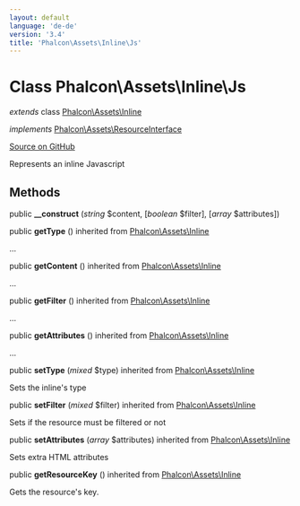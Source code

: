 ```yaml
---
layout: default
language: 'de-de'
version: '3.4'
title: 'Phalcon\Assets\Inline\Js'
---
```


# Class **Phalcon\Assets\Inline\Js**

*extends* class [Phalcon\Assets\Inline](/3.4/en/api/Phalcon_Assets_Inline)

*implements* [Phalcon\Assets\ResourceInterface](/3.4/en/api/Phalcon_Assets_ResourceInterface)

<a href="https://github.com/phalcon/cphalcon/tree/v3.4.0/phalcon/assets/inline/js.zep" class="btn btn-default btn-sm">Source on GitHub</a>

Represents an inline Javascript

## Methods

public **__construct** (*string* $content, [*boolean* $filter], [*array* $attributes])

public **getType** () inherited from [Phalcon\Assets\Inline](/3.4/en/api/Phalcon_Assets_Inline)

...

public **getContent** () inherited from [Phalcon\Assets\Inline](/3.4/en/api/Phalcon_Assets_Inline)

...

public **getFilter** () inherited from [Phalcon\Assets\Inline](/3.4/en/api/Phalcon_Assets_Inline)

...

public **getAttributes** () inherited from [Phalcon\Assets\Inline](/3.4/en/api/Phalcon_Assets_Inline)

...

public **setType** (*mixed* $type) inherited from [Phalcon\Assets\Inline](/3.4/en/api/Phalcon_Assets_Inline)

Sets the inline's type

public **setFilter** (*mixed* $filter) inherited from [Phalcon\Assets\Inline](/3.4/en/api/Phalcon_Assets_Inline)

Sets if the resource must be filtered or not

public **setAttributes** (*array* $attributes) inherited from [Phalcon\Assets\Inline](/3.4/en/api/Phalcon_Assets_Inline)

Sets extra HTML attributes

public **getResourceKey** () inherited from [Phalcon\Assets\Inline](/3.4/en/api/Phalcon_Assets_Inline)

Gets the resource's key.